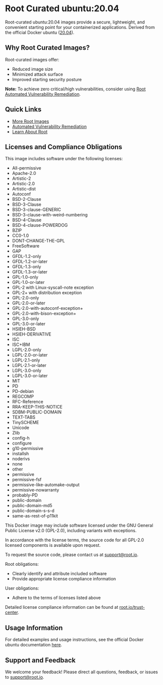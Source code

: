 # Root Curated ubuntu:20.04

Root-curated ubuntu:20.04 images provide a secure, lightweight, and convenient starting point for your containerized applications. Derived from the official Docker ubuntu ([20.04](https://hub.docker.com/layers/library/ubuntu/20.04/images/sha256-e5a6aeef391a8a9bdaee3de6b28f393837c479d8217324a2340b64e45a81e0ef)).

## Why Root Curated Images?
Root-curated images offer:
- Reduced image size
- Minimized attack surface
- Improved starting security posture

**Note:** To achieve zero critical/high vulnerabilities, consider using [Root Automated Vulnerability Remediation](https://app.root.io).

## Quick Links
- [More Root Images](https://images.root.io)
- [Automated Vulnerability Remediation](https://app.root.io)
- [Learn About Root](https://www.root.io)

## Licenses and Compliance Obligations
This image includes software under the following licenses:
- All-permissive
- Apache-2.0
- Artistic-2
- Artistic-2.0
- Artistic-dist
- Autoconf
- BSD-2-Clause
- BSD-3-Clause
- BSD-3-clause-GENERIC
- BSD-3-clause-with-weird-numbering
- BSD-4-Clause
- BSD-4-clause-POWERDOG
- BZIP
- CC0-1.0
- DONT-CHANGE-THE-GPL
- FreeSoftware
- GAP
- GFDL-1.2-only
- GFDL-1.2-or-later
- GFDL-1.3-only
- GFDL-1.3-or-later
- GPL-1.0-only
- GPL-1.0-or-later
- GPL-2 with Linux-syscall-note exception
- GPL-2+ with distribution exception
- GPL-2.0-only
- GPL-2.0-or-later
- GPL-2.0-with-autoconf-exception+
- GPL-2.0-with-bison-exception+
- GPL-3.0-only
- GPL-3.0-or-later
- HSIEH-BSD
- HSIEH-DERIVATIVE
- ISC
- ISC+IBM
- LGPL-2.0-only
- LGPL-2.0-or-later
- LGPL-2.1-only
- LGPL-2.1-or-later
- LGPL-3.0-only
- LGPL-3.0-or-later
- MIT
- PD
- PD-debian
- REGCOMP
- RFC-Reference
- RRA-KEEP-THIS-NOTICE
- SDBM-PUBLIC-DOMAIN
- TEXT-TABS
- TinySCHEME
- Unicode
- Zlib
- config-h
- configure
- g10-permissive
- installsh
- noderivs
- none
- other
- permissive
- permissive-fsf
- permissive-like-automake-output
- permissive-nowarranty
- probably-PD
- public-domain
- public-domain-md5
- public-domain-s-s-d
- same-as-rest-of-p11kit

This Docker image may include software licensed under the GNU General Public License v2.0 (GPL-2.0), including variants with exceptions.

In accordance with the license terms, the source code for all GPL-2.0 licensed components is available upon request.

To request the source code, please contact us at [support@root.io](mailto:support@root.io).

Root obligations:
- Clearly identify and attribute included software
- Provide appropriate license compliance information

User obligations:
- Adhere to the terms of licenses listed above

Detailed license compliance information can be found at [root.io/trust-center](https://root.io/trust-center).


## Usage Information
For detailed examples and usage instructions, see the official Docker ubuntu documentation [here](https://hub.docker.com/_/ubuntu).

## Support and Feedback
We welcome your feedback! Please direct all questions, feedback, or issues to [support@root.io](mailto:support@root.io).